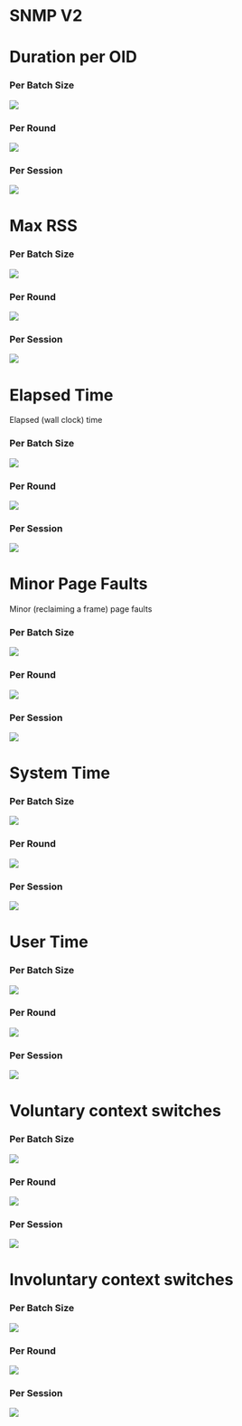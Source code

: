 # SNMP V2

# Duration per OID

### Per Batch Size 

![](generated_data/batch_size_duration_per_oid_version2.png)

### Per Round 

![](generated_data/round_duration_per_oid_version2.png)

### Per Session 

![](generated_data/session_duration_per_oid_version2.png)

# Max RSS

### Per Batch Size 

![](generated_data/batch_size_max_rss_version2.png)

### Per Round 

![](generated_data/round_max_rss_version2.png)

### Per Session 

![](generated_data/session_max_rss_version2.png)

# Elapsed Time

Elapsed (wall clock) time

### Per Batch Size 

![](generated_data/batch_size_elapsed_time_version2.png)

### Per Round 

![](generated_data/round_elapsed_time_version2.png)

### Per Session 

![](generated_data/session_elapsed_time_version2.png)



# Minor Page Faults

Minor (reclaiming a frame) page faults

### Per Batch Size 

![](generated_data/batch_size_minor_page_faults_version2.png)

### Per Round 

![](generated_data/round_minor_page_faults_version2.png)

### Per Session 

![](generated_data/session_minor_page_faults_version2.png)


# System Time

### Per Batch Size 

![](generated_data/batch_size_sys_time_version2.png)

### Per Round 

![](generated_data/round_sys_time_version2.png)

### Per Session 

![](generated_data/session_sys_time_version2.png)


# User Time

### Per Batch Size 

![](generated_data/batch_size_user_time_version2.png)

### Per Round 

![](generated_data/round_user_time_version2.png)

### Per Session 

![](generated_data/session_user_time_version2.png)


# Voluntary context switches

### Per Batch Size 

![](generated_data/batch_size_voluntary_switch_version2.png)

### Per Round 

![](generated_data/round_voluntary_switch_version2.png)

### Per Session 

![](generated_data/session_voluntary_switch_version2.png)


# Involuntary context switches

### Per Batch Size 

![](generated_data/batch_size_involuntary_switch_version2.png)

### Per Round 

![](generated_data/round_involuntary_switch_version2.png)

### Per Session 

![](generated_data/session_involuntary_switch_version2.png)

